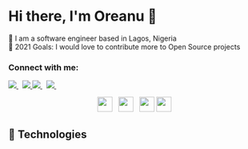<h1> Hi there, I'm Oreanu 👋 </h1>

🔭 I am a software engineer based in Lagos, Nigeria <br/>
🥅 2021 Goals: I would love to contribute more to Open Source projects

### Connect with me:

<a href="https://www.linkedin.com/in/oreanu-olayemi-b45517116/" alt="Connect on LinkedIn"> 
  <img src="https://img.shields.io/badge/linkedin-%230077B5.svg?&style=for-the-badge&logo=linkedin&logoColor=white" />
</a>&nbsp;
<a href="https://api.whatsapp.com/send?phone=2349056758995&text=Hello%20Oreanu,%20I%20got%20your%20contact%20from%20your%20Github%20profile" alt="Connect on Whatsapp"> 
    <img src="https://img.shields.io/badge/WHATSAPP-%2325D366.svg?&style=for-the-badge&logo=whatsapp&logoColor=white" /> 
</a>
<a href="https://www.twitter.com/its_oreanu" alt="Follow Me on Twitter"> 
    <img src="https://img.shields.io/badge/twitter-%231DA1F2.svg?&style=for-the-badge&logo=twitter&logoColor=white" />
</a>
</a>&nbsp;
<a href="mailto:olayemioreanu@gmail.com">
  <img src="https://img.shields.io/badge/email me-%23D14836.svg?&style=for-the-badge&logo=gmail&logoColor=white" />
</a>&nbsp;&nbsp;


<p align='center'>
<a href="https://twitter.com/its_oreanu"><img height="30" src="https://cdn.cms-twdigitalassets.com/content/dam/help-twitter/twitter_logo_blue.png.twimg.768.png"></a>&nbsp;&nbsp;
<a href="https://instagram.com/its_oreanu"><img height="30" src="https://github.com/WaylonWalker/WaylonWalker/blob/main/icon/instagram.jpg?raw=true"></a>&nbsp;&nbsp;
<a href="https://www.buymeacoffee.com/bBdtMQO"><img height="30" src="https://github.com/WaylonWalker/WaylonWalker/blob/main/icon/by-me-a-coffee.png?raw=true"></a>
<a href="https://www.linkedin.com/in/waylonwalker/"><img height="30" src="https://github.com/WaylonWalker/WaylonWalker/blob/main/icon/linkedin.png?raw=true"></a>
</p>

## 🚀 Technologies 
